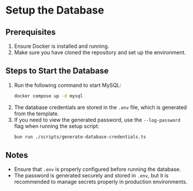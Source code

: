 # Setup the Database

## Prerequisites

1. Ensure Docker is installed and running.
2. Make sure you have cloned the repository and set up the environment.

## Steps to Start the Database

1. Run the following command to start MySQL:
   ```sh
   docker compose up -d mysql
   ```
2. The database credentials are stored in the `.env` file, which is generated from the template.
3. If you need to view the generated password, use the `--log-password` flag when running the setup script:
   ```sh
   bun run ./scripts/generate-database-credentials.ts
   ```

## Notes

- Ensure that `.env` is properly configured before running the database.
- The password is generated securely and stored in `.env`, but it is recommended to manage secrets properly in production environments.
